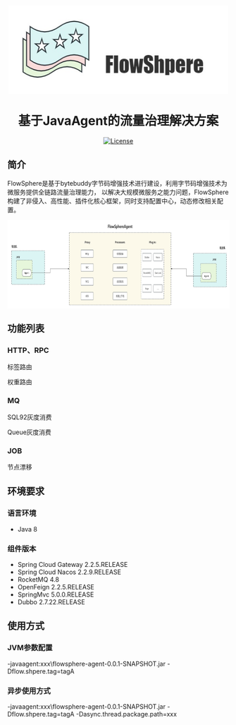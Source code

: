 <div align="center">
	<p></p>
	<p></p>
	<img src="https://github.com/ZShUn/flowsphere/blob/main/images/logo.jpg" width = "500" height = "200" alt="图片名称" align=center />
	<h1>基于JavaAgent的流量治理解决方案</h1>


[![License](https://img.shields.io/badge/license-Apache%202-4EB1BA.svg)](https://www.apache.org/licenses/LICENSE-2.0.html)

</div>


## 简介
FlowSphere是基于bytebuddy字节码增强技术进行建设，利用字节码增强技术为微服务提供全链路流量治理能力， 以解决大规模微服务之能力问题，FlowSphere构建了非侵入、高性能、插件化核心框架，同时支持配置中心，动态修改相关配置。



<div align="center">
    <img src="https://github.com/ZShUn/flowsphere/blob/main/images/agent.jpg" width = "800" height = "200" alt="图片名称" align=center />
</div>



## 功能列表
### HTTP、RPC

标签路由

权重路由

### MQ

SQL92灰度消费

Queue灰度消费

### JOB

节点漂移

## 环境要求
### 语言环境

- Java 8

### 组件版本
- Spring Cloud Gateway 2.2.5.RELEASE
- Spring Cloud Nacos 2.2.9.RELEASE
- RocketMQ 4.8
- OpenFeign 2.2.5.RELEASE
- SpringMvc 5.0.0.RELEASE
- Dubbo 2.7.22.RELEASE


## 使用方式
### JVM参数配置

-javaagent:xxx\flowsphere-agent-0.0.1-SNAPSHOT.jar -Dflow.shpere.tag=tagA

### 异步使用方式

-javaagent:xxx\flowsphere-agent-0.0.1-SNAPSHOT.jar -Dflow.shpere.tag=tagA -Dasync.thread.package.path=xxx

